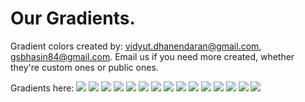 # Our Gradients.
Gradient colors created by: vidyut.dhanendaran@gmail.com, gsbhasin84@gmail.com. Email us if you need more created, whether they're custom ones or public ones.

Gradients here:
![](gradients/10699.png)
![](gradients/10700.png)
![](gradients/10701.png)
![](gradients/10702.png)
![](gradients/10703.png)
![](gradients/10704.png)
![](gradients/10705.png)
![](gradients/10706.png)
![](gradients/10707.png)
![](gradients/10708.png)
![](gradients/10729.png)
![](gradients/10731.png)
![](gradients/112.png)
![](gradients/233.png)
![](gradients/9866.png)